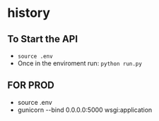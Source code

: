 # history

## To Start the API  
* `source .env`
* Once in the enviroment run: `python run.py`

## FOR PROD
* source .env
* gunicorn --bind 0.0.0.0:5000 wsgi:application
